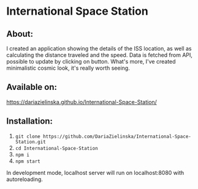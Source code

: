 # International Space Station

## About:
I created an application showing the details of the ISS location, as well as calculating the distance traveled and the speed. Data is fetched from API, possible to update by clicking on button. What's more, I've created minimalistic cosmic look, it's really worth seeing.

## Available on:
https://dariazielinska.github.io/International-Space-Station/

## Installation:
1. `git clone https://github.com/DariaZielinska/International-Space-Station.git`
2. `cd International-Space-Station`
3. `npm i`
4. `npm start`

In development mode, localhost server will run on localhost:8080 with autoreloading.
